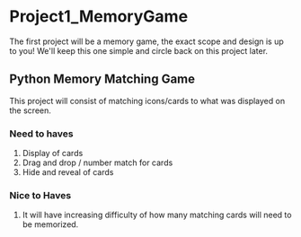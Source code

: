 # Project1_MemoryGame

The first project will be a memory game, the exact scope and design is up to you! We'll keep this one simple and circle back on this project later.

## Python Memory Matching Game

This project will consist of matching icons/cards to what was displayed on the screen. 

### Need to haves

1. Display of cards
2. Drag and drop / number match for cards
3. Hide and reveal of cards

### Nice to Haves

1. It will have increasing difficulty of how many matching cards will need to be memorized.